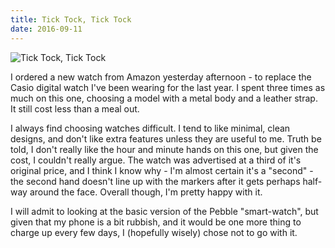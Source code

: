 ```yaml
---
title: Tick Tock, Tick Tock
date: 2016-09-11
---
```


![Tick Tock, Tick Tock](https://source.unsplash.com/_nRpqIBM40Q/1600x900)

I ordered a new watch from Amazon yesterday afternoon - to replace the Casio digital watch I've been wearing for the last year. I spent three times as much on this one, choosing a model with a metal body and a leather strap. It still cost less than a meal out.

I always find choosing watches difficult. I tend to like minimal, clean designs, and don't like extra features unless they are useful to me. Truth be told, I don't really like the hour and minute hands on this one, but given the cost, I couldn't really argue. The watch was advertised at a third of it's original price, and I think I know why - I'm almost certain it's a "second" - the second hand doesn't line up with the markers after it gets perhaps half-way around the face. Overall though, I'm pretty happy with it.

I will admit to looking at the basic version of the Pebble "smart-watch", but given that my phone is a bit rubbish, and it would be one more thing to charge up every few days, I (hopefully wisely) chose not to go with it.